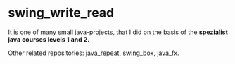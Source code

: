 # swing_write_read

It is one of many small java-projects, that I did on the basis of the **[spezialist](https://www.specialist.ru/) java courses levels 1 and 2.**

Other related repositories: [java_repeat](https://github.com/Sharibo/java_repeat), [swing_box](https://github.com/Sharibo/swing_box), [java_fx](https://github.com/Sharibo/java_fx).

